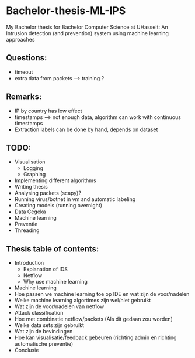 # Bachelor-thesis-ML-IPS
My Bachelor thesis for Bachelor Computer Science at UHasselt: An Intrusion detection (and prevention) system using machine learning approaches

## Questions:
- timeout
- extra data from packets --> training ?

## Remarks:
- IP by country has low effect
- timestamps --> not enough data, algorithm can work with continuous timestamps
- Extraction labels can be done by hand, depends on dataset

## TODO:
- Visualisation
    * Logging
    * Graphing
- Implementing different algorithms
- Writing thesis
- Analysing packets (scapy)?
- Running virus/botnet in vm and automatic labeling
- Creating models (running overnight)
- Data Cegeka
- Machine learning
- Preventie
- Threading

## Thesis table of contents:
- Introduction
    * Explanation of IDS
    * Netflow
    * Why use machine learning
- Machine learning
- Hoe passen we machine learning toe op IDE en wat zijn de voor/nadelen
- Welke machine learning algortimes zijn wel/niet gebruikt
- Wat zijn de voor/nadelen van netflow
- Attack classification
- Hoe met combinatie netflow/packets (Als dit gedaan zou worden)
- Welke data sets zijn gebruikt
- Wat zijn de bevindingen
- Hoe kan visualisatie/feedback gebeuren (richting admin en richting automatische preventie)
- Conclusie
